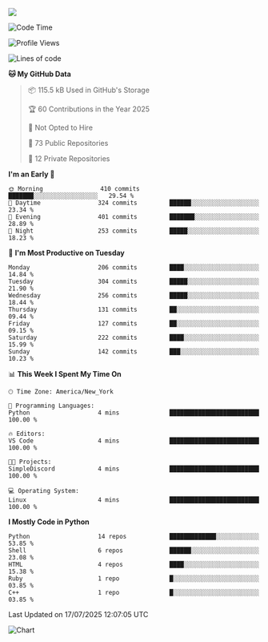 
![](https://hit.yhype.me/github/profile?user_id=44564111)
<!--START_SECTION:waka-->
![Code Time](http://img.shields.io/badge/Code%20Time-26%20hrs%2018%20mins-blue)

![Profile Views](http://img.shields.io/badge/Profile%20Views-9-blue)

![Lines of code](https://img.shields.io/badge/From%20Hello%20World%20I%27ve%20Written-5.2%20million%20lines%20of%20code-blue)

**🐱 My GitHub Data** 

> 📦 115.5 kB Used in GitHub's Storage 
 > 
> 🏆 60 Contributions in the Year 2025
 > 
> 🚫 Not Opted to Hire
 > 
> 📜 73 Public Repositories 
 > 
> 🔑 12 Private Repositories 
 > 
**I'm an Early 🐤** 

```text
🌞 Morning                410 commits         ███████░░░░░░░░░░░░░░░░░░   29.54 % 
🌆 Daytime                324 commits         ██████░░░░░░░░░░░░░░░░░░░   23.34 % 
🌃 Evening                401 commits         ███████░░░░░░░░░░░░░░░░░░   28.89 % 
🌙 Night                  253 commits         █████░░░░░░░░░░░░░░░░░░░░   18.23 % 
```
📅 **I'm Most Productive on Tuesday** 

```text
Monday                   206 commits         ████░░░░░░░░░░░░░░░░░░░░░   14.84 % 
Tuesday                  304 commits         █████░░░░░░░░░░░░░░░░░░░░   21.90 % 
Wednesday                256 commits         █████░░░░░░░░░░░░░░░░░░░░   18.44 % 
Thursday                 131 commits         ██░░░░░░░░░░░░░░░░░░░░░░░   09.44 % 
Friday                   127 commits         ██░░░░░░░░░░░░░░░░░░░░░░░   09.15 % 
Saturday                 222 commits         ████░░░░░░░░░░░░░░░░░░░░░   15.99 % 
Sunday                   142 commits         ███░░░░░░░░░░░░░░░░░░░░░░   10.23 % 
```


📊 **This Week I Spent My Time On** 

```text
🕑︎ Time Zone: America/New_York

💬 Programming Languages: 
Python                   4 mins              █████████████████████████   100.00 % 

🔥 Editors: 
VS Code                  4 mins              █████████████████████████   100.00 % 

🐱‍💻 Projects: 
SimpleDiscord            4 mins              █████████████████████████   100.00 % 

💻 Operating System: 
Linux                    4 mins              █████████████████████████   100.00 % 
```

**I Mostly Code in Python** 

```text
Python                   14 repos            █████████████░░░░░░░░░░░░   53.85 % 
Shell                    6 repos             ██████░░░░░░░░░░░░░░░░░░░   23.08 % 
HTML                     4 repos             ████░░░░░░░░░░░░░░░░░░░░░   15.38 % 
Ruby                     1 repo              █░░░░░░░░░░░░░░░░░░░░░░░░   03.85 % 
C++                      1 repo              █░░░░░░░░░░░░░░░░░░░░░░░░   03.85 % 
```




 Last Updated on 17/07/2025 12:07:05 UTC
<!--END_SECTION:waka-->
![Chart](https://wakatime.com/share/@Vault108/688d9b71-d249-4f4e-81ef-3dceb97e43a3.svg)

